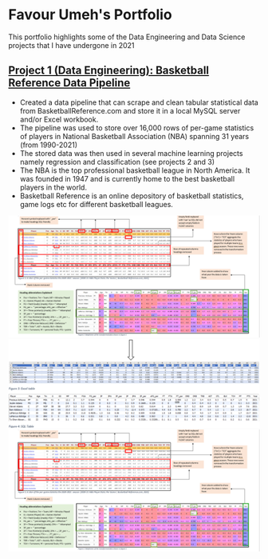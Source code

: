# Favour Umeh's Portfolio
This portfolio highlights some of the Data Engineering and Data Science projects that I have undergone in 2021

## [Project 1 (Data Engineering): Basketball Reference Data Pipeline](https://github.com/favourumeh/DATA-PIPELINE)
- Created a data pipeline that can scrape and clean tabular statistical data from BasketballReference.com and store it in a local MySQL server and/or Excel workbook. 
- The pipeline was used to store over 16,000 rows of per-game statistics of players in National Basketball Association (NBA) spanning 31 years (from 1990-2021)
- The stored data was then used in several machine learning projects namely regression and classification (see projects 2 and 3)  
- The NBA is the top professional basketball league in North America. It was founded in 1947 and is currently home to the best basketball players in the world. 
- Basketball Reference is an online depository of basketball statistics, game logs etc for different basketball leagues.


![](/Cleaning%20Actions.png)
![](https://github.com/favourumeh/DATA-PIPELINE/blob/main/Excel%20file%20example.png)
![](https://github.com/favourumeh/Portfolio/blob/gh-pages/Cleaning%20Actions.png)
